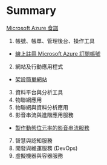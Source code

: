 # Summary

[Microsoft Azure 食譜](README.md)

1. 帳號、帳單、管理後台、操作工具
  * [線上註冊 Microsoft Azure 訂閱帳號](ch01/signup_azure_subscription_online.md)
2. 網站及行動應用程式
  * [架設簡單網站](ch02/create_a_static_website.md)
3. 資料平台與分析工具
4. 物聯網應用
5. 物聯網與資料分析應用
6. 影音串流與進階應用服務
  * [製作動態位元率的影音串流服務](ch06/using_media_services_to_stream_adaptive_videos.md)
7. 智慧與認知服務
8. 開發與維運服務 (DevOps)
9. 虛擬機器與容器服務